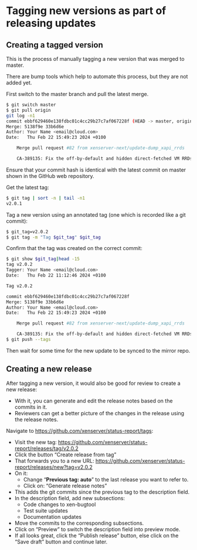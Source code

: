 # Tagging new versions as part of releasing updates
## Creating a tagged version
This is the process of manually tagging a new version that was merged to master.

There are bump tools which help to automate this process, but they are not added yet.

First switch to the master branch and pull the latest merge.
```bash
$ git switch master
$ git pull origin
git log -n1
commit ebbf629460e138fdbc01c4cc29b27c7af067228f (HEAD -> master, origin/master, origin/HEAD)
Merge: 5138f9e 33b6d6e
Author: Your Name <email@cloud.com>
Date:   Thu Feb 22 15:49:23 2024 +0100

    Merge pull request #82 from xenserver-next/update-dump_xapi_rrds

    CA-389135: Fix the off-by-default and hidden direct-fetched VM RRDs
```
Ensure that your commit hash is identical with the latest commit on master
shown in the GitHub web repository.

Get the latest tag:
```bash
$ git tag | sort -n | tail -n1
v2.0.1
```
Tag a new version using an annotated tag (one which is recorded like a git commit):
```bash
$ git_tag=v2.0.2
$ git tag -m "Tag $git_tag" $git_tag
```
Confirm that the tag was created on the correct commit:
```bash
$ git show $git_tag|head -15
tag v2.0.2
Tagger: Your Name <email@cloud.com>
Date:   Thu Feb 22 11:12:46 2024 +0100

Tag v2.0.2

commit ebbf629460e138fdbc01c4cc29b27c7af067228f
Merge: 5138f9e 33b6d6e
Author: Your Name <email@cloud.com>
Date:   Thu Feb 22 15:49:23 2024 +0100

    Merge pull request #82 from xenserver-next/update-dump_xapi_rrds

    CA-389135: Fix the off-by-default and hidden direct-fetched VM RRDs
$ git push --tags
```
Then wait for some time for the new update to be synced to the mirror repo.


## Creating a new release

After tagging a new version, it would also be good for review to create
a new release:
- With it, you can generate and edit the release notes based on the commits
in it.
- Reviewers can get a better picture of the changes in the release using the release notes.

Navigate to https://github.com/xenserver/status-report/tags:
- Visit the new tag:
  https://github.com/xenserver/status-report/releases/tag/v2.0.2
- Click the button “Create release from tag”
- That forwards you to a new URL:
  https://github.com/xenserver/status-report/releases/new?tag=v2.0.2
- On it:
  - Change “**Previous tag: auto**” to the last release you want to refer to.
  - Click on: “Generate release notes”
- This adds the git commits since the previous tag to the description field.
- In the description field, add new subsections:
  - Code changes to xen-bugtool
  - Test suite updates
  - Documentation updates
- Move the commits to the corresponding subsections.
- Click on “Preview” to switch the description field into preview mode.
- If all looks great, click the “Publish release” button, else
  click on the “Save draft” button and continue later.
